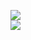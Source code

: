 [![](https://img.shields.io/badge/Made%20With-Github%20Spray-lightgrey.svg?style=for-the-badge&logo=github)](https://github.com/Annihil/github-spray#4103)  
[![](https://i.imgur.com/2DrTn0Z.gif)](https://github.com/Annihil/github-spray)